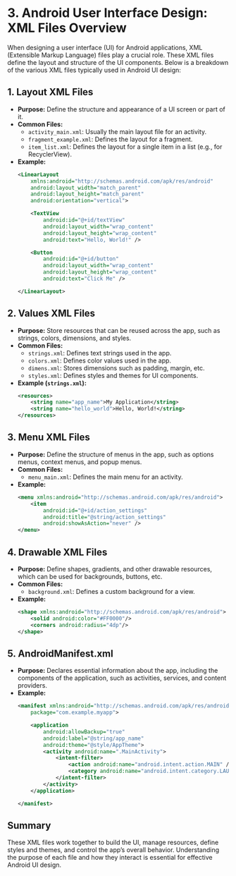 # 3. Android User Interface Design: XML Files Overview

When designing a user interface (UI) for Android applications, XML (Extensible Markup Language) files play a crucial role. These XML files define the layout and structure of the UI components. Below is a breakdown of the various XML files typically used in Android UI design:

## 1. Layout XML Files
- **Purpose:** Define the structure and appearance of a UI screen or part of it.
- **Common Files:**
  - `activity_main.xml`: Usually the main layout file for an activity.
  - `fragment_example.xml`: Defines the layout for a fragment.
  - `item_list.xml`: Defines the layout for a single item in a list (e.g., for RecyclerView).
- **Example:**
    ```xml
    <LinearLayout
        xmlns:android="http://schemas.android.com/apk/res/android"
        android:layout_width="match_parent"
        android:layout_height="match_parent"
        android:orientation="vertical">

        <TextView
            android:id="@+id/textView"
            android:layout_width="wrap_content"
            android:layout_height="wrap_content"
            android:text="Hello, World!" />

        <Button
            android:id="@+id/button"
            android:layout_width="wrap_content"
            android:layout_height="wrap_content"
            android:text="Click Me" />

    </LinearLayout>
    ```

## 2. Values XML Files
- **Purpose:** Store resources that can be reused across the app, such as strings, colors, dimensions, and styles.
- **Common Files:**
  - `strings.xml`: Defines text strings used in the app.
  - `colors.xml`: Defines color values used in the app.
  - `dimens.xml`: Stores dimensions such as padding, margin, etc.
  - `styles.xml`: Defines styles and themes for UI components.
- **Example (`strings.xml`):**
    ```xml
    <resources>
        <string name="app_name">My Application</string>
        <string name="hello_world">Hello, World!</string>
    </resources>
    ```

## 3. Menu XML Files
- **Purpose:** Define the structure of menus in the app, such as options menus, context menus, and popup menus.
- **Common Files:**
  - `menu_main.xml`: Defines the main menu for an activity.
- **Example:**
    ```xml
    <menu xmlns:android="http://schemas.android.com/apk/res/android">
        <item
            android:id="@+id/action_settings"
            android:title="@string/action_settings"
            android:showAsAction="never" />
    </menu>
    ```

## 4. Drawable XML Files
- **Purpose:** Define shapes, gradients, and other drawable resources, which can be used for backgrounds, buttons, etc.
- **Common Files:**
  - `background.xml`: Defines a custom background for a view.
- **Example:**
    ```xml
    <shape xmlns:android="http://schemas.android.com/apk/res/android">
        <solid android:color="#FF0000"/>
        <corners android:radius="4dp"/>
    </shape>
    ```

## 5. AndroidManifest.xml
- **Purpose:** Declares essential information about the app, including the components of the application, such as activities, services, and content providers.
- **Example:**
    ```xml
    <manifest xmlns:android="http://schemas.android.com/apk/res/android"
        package="com.example.myapp">

        <application
            android:allowBackup="true"
            android:label="@string/app_name"
            android:theme="@style/AppTheme">
            <activity android:name=".MainActivity">
                <intent-filter>
                    <action android:name="android.intent.action.MAIN" />
                    <category android:name="android.intent.category.LAUNCHER" />
                </intent-filter>
            </activity>
        </application>

    </manifest>
    ```



## Summary
These XML files work together to build the UI, manage resources, define styles and themes, and control the app’s overall behavior. Understanding the purpose of each file and how they interact is essential for effective Android UI design.
